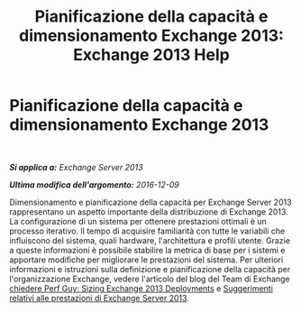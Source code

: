 ﻿---
title: 'Pianificazione della capacità e dimensionamento Exchange 2013: Exchange 2013 Help'
TOCTitle: Pianificazione della capacità e dimensionamento Exchange 2013
ms:assetid: d9852860-1a4c-4162-83f1-7131432be7d6
ms:mtpsurl: https://technet.microsoft.com/it-it/library/Dn178505(v=EXCHG.150)
ms:contentKeyID: 54652886
ms.date: 05/22/2018
mtps_version: v=EXCHG.150
ms.translationtype: MT
---

# Pianificazione della capacità e dimensionamento Exchange 2013

 

_**Si applica a:** Exchange Server 2013_

_**Ultima modifica dell'argomento:** 2016-12-09_

Dimensionamento e pianificazione della capacità per Exchange Server 2013 rappresentano un aspetto importante della distribuzione di Exchange 2013. La configurazione di un sistema per ottenere prestazioni ottimali è un processo iterativo. Il tempo di acquisire familiarità con tutte le variabili che influiscono del sistema, quali hardware, l'architettura e profili utente. Grazie a queste informazioni è possibile stabilire la metrica di base per i sistemi e apportare modifiche per migliorare le prestazioni del sistema. Per ulteriori informazioni e istruzioni sulla definizione e pianificazione della capacità per l'organizzazione Exchange, vedere l'articolo del blog del Team di Exchange [chiedere Perf Guy: Sizing Exchange 2013 Deployments](https://go.microsoft.com/fwlink/p/?linkid=301990) e [Suggerimenti relativi alle prestazioni di Exchange Server 2013](exchange-server-2013-performance-recommendations-exchange-2013-help.md).

